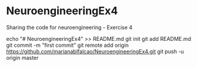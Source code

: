 # NeuroengineeringEx4
Sharing the code for neuroengineering - Exercise 4

echo "# NeuroengineeringEx4" >> README.md
git init
git add README.md
git commit -m "first commit"
git remote add origin https://github.com/marianablfalcao/NeuroengineeringEx4.git
git push -u origin master


